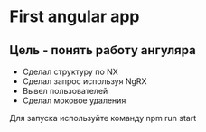 # First angular app
## Цель - понять работу ангуляра

- Сделал структуру по NX
- Сделал запрос используя NgRX
- Вывел пользователей
- Сделал моковое удаления

Для запуска используйте команду npm run start
